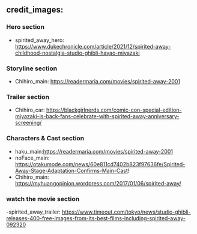 ## credit_images:

### Hero section

- spirited_away_hero: https://www.dukechronicle.com/article/2021/12/spirited-away-childhood-nostalgia-studio-ghibli-hayao-miyazaki

### Storyline section

- Chihiro_main: https://readermaria.com/movies/spirited-away-2001

### Trailer section

- Chihiro_car: https://blackgirlnerds.com/comic-con-special-edition-miyazaki-is-back-fans-celebrate-with-spirited-away-anniversary-screening/

### Characters & Cast section

- haku_main:https://readermaria.com/movies/spirited-away-2001
- noFace_main: https://otakumode.com/news/60e811cd7402b823f97636fe/Spirited-Away-Stage-Adaptation-Confirms-Main-Cast!
- Chihiro_main: https://myhuangopinion.wordpress.com/2017/01/06/spirited-away/

### watch the movie section

-spirited_away_trailer: https://www.timeout.com/tokyo/news/studio-ghibli-releases-400-free-images-from-its-best-films-including-spirited-away-092320
